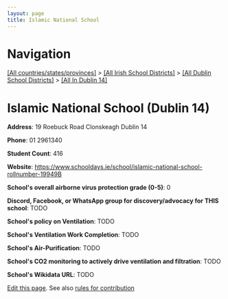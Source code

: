 ```yaml
---
layout: page
title: Islamic National School
---
```

# Navigation

[[All countries/states/provinces]](../../../..) > [[All Irish School Districts]](../../..) > [[All Dublin School Districts]](../..) > [[All In Dublin 14]](..)

# Islamic National School (Dublin 14)

**Address**: 19 Roebuck Road Clonskeagh Dublin 14

**Phone**: 01 2961340

**Student Count**: 416

**Website**: <https://www.schooldays.ie/school/islamic-national-school-rollnumber-19949B>

**School's overall airborne virus protection grade (0-5)**: 0

**Discord, Facebook, or WhatsApp group for discovery/advocacy for THIS school**: TODO

**School's policy on Ventilation**: TODO

**School's Ventilation Work Completion**: TODO

**School's Air-Purification**: TODO

**School's CO2 monitoring to actively drive ventilation and filtration**: TODO

**School's Wikidata URL**: TODO


[Edit this page](https://github.com/ventilate-schools/Ireland/edit/main/./Dublin_14/Islamic_National_School.md). See also [rules for contribution](../../../contribution-rules/)